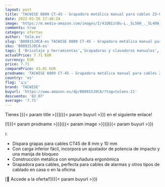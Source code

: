 ```yaml
---
layout: post
title: 'TACWISE 0809 CT-45 - Grapadora metálica manual para cables Z3-CT45 Usa grapas CT45 de 8-10mm'
date: 2022-01-26 17:48:24
image: 'https://m.media-amazon.com/images/I/41UBIztBu-L._SL500_._SL400_.jpg'
comments: true
category: ofertas
author: 'tole.es'
slug: 'B00815J0CA-es TACWISE 0809 CT-45 - Grapadora metálica manual para cables...'
sku: 'B00815J0CA-es'
tags: [ 'Bricolaje y herramientas','Grapadoras y clavadoras manuales','Herramientas de mano','Herramientas manuales y eléctricas','grapadora','tacwise', ]
actualPrice: 7.71 EUR
currency: EUR
price: 7.71
comparePrice: 43.01 EUR
prodname: 'TACWISE 0809 CT-45 - Grapadora metálica manual para cables Z3-CT45 Usa grapas CT45 de 8-10mm'
country: 'es'
flag: '🇪🇸'
brand: 'TACWISE'
buyurl: 'https://www.amazon.es/dp/B00815J0CA/?tag=tolees-21'
descuento: '82.07'
average: '7.71'
---
```


Tienes [{{< param title >}}]({{< param buyurl >}}) en el siguiente enlace!

[![{{< param prodname >}}]({{< param image >}})]({{< param buyurl >}})

ℹ️:

- Dispara grapas para cables CT45 de 8 mm y 10 mm
- Con carga inferior fácil, incorpora un ajustador de potencia de impacto y una manija de bloqueo
- Construcción metálica con empuñadura ergonómica
- Grapadora para cables, perfecta para cables de alarmas y otros tipos de cablado en casa o en la oficina

[🛒 Accede a la oferta!!]({{< param buyurl >}})
